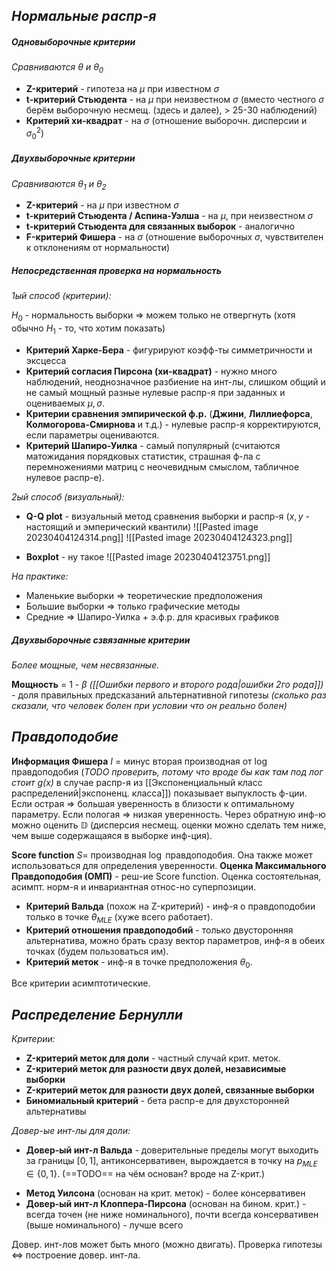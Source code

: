 ## *Нормальные распр-я*
##### *Одновыборочные критерии*
*Сравниваются $\theta$ и $\theta_0$*

* **Z-критерий** - гипотеза на $\mu$ при известном $\sigma$
* **t-критерий Стьюдента** - на $\mu$ при неизвестном $\sigma$ (вместо честного $\sigma$ берём выборочную несмещ. (здесь и далее), > 25-30 наблюдений)
* **Критерий хи-квадрат** - на $\sigma$ (отношение выборочн. дисперсии и $\sigma_0^2$)

##### *Двухвыборочные критерии*
*Сравниваются $\theta_1$ и $\theta_2$*

* **Z-критерий** - на  $\mu$ при известном $\sigma$
* **t-критерий Стьюдента / Аспина-Уэлша** - на $\mu$, при неизвестном $\sigma$
* **t-критерий Стьюдента для связанных выборок** - аналогично
* **F-критерий Фишера** - на $\sigma$ (отношение выборочных $\sigma$, чувствителен к отклонениям от нормальности)

##### *Непосредственная проверка на нормальность*
*1ый способ (критерии):*

$H_0$ - нормальность выборки => можем только не отвергнуть (хотя обычно $H_1$ - то, что хотим показать)

*  **Критерий Харке-Бера** - фигурируют коэфф-ты симметричности и эксцесса
* **Критерий согласия Пирсона (хи-квадрат)** - нужно много наблюдений, неоднозначноe разбиение на инт-лы, слишком общий и не самый мощный разные нулевые распр-я при заданных и оцениваемых $\mu, \sigma$.
* **Критерии сравнения эмпирической ф.р.** (**Джини**, **Лиллиефорса**, **Колмогорова-Смирнова** и т.д.) - нулевые распр-я корректируются, если параметры оцениваются.
* **Критерий Шапиро-Уилка** - самый популярный (считаются матожидания порядковых статистик, страшная ф-ла с перемножениями матриц с неочевидным смыслом, табличное нулевое распр-е).

*2ый способ (визуальный):*
* **Q-Q plot** - визуальный метод сравнения выборки и распр-я ($x, y$ - настоящий и эмперический квантили)
 ![[Pasted image 20230404124314.png]]
![[Pasted image 20230404124323.png]]
 
* **Boxplot** - ну такое
![[Pasted image 20230404123751.png]]

*На практике:*
* Маленькие выборки  => теоретические предположения
* Большие выборки => только графические методы
* Средние => Шапиро-Уилка + э.ф.р. для красивых графиков

##### *Двухвыборочные сзвязанные критерии* 
*Более мощные, чем несвязанные.*

**Мощность** = 1 - $\beta$ *([[Ошибки первого и второго рода|ошибки 2го рода]])* - доля правильных предсказаний альтернативной гипотезы *(сколько раз сказали, что человек болен при условии что он реально болен)*

## *Правдоподобие*

**Информация Фишера** $I$ = минус вторая производная от $\log$ правдоподобия (*TODO проверить, потому что вроде бы как там под лог стоит g(x)* в случае распр-я из [[Экспоненциальный класс распределений|экспоненц. класса]]) показывает выпуклость ф-ции.
Если острая => большая уверенность в близости к оптимальному параметру. 
Если пологая => низкая уверенность.
Через обратную инф-ю можно оценить $\mathbb{D}$ (дисперсия несмещ. оценки можно сделать тем ниже, чем выше содержащаяся в выборке инф-ция).

**Score function** $S =$ производная $\log$ правдоподобия. Она также может использоваться для определения уверенности. 
**Оценка Максимального Правдоподобия (ОМП)** - реш-ие Score function. Оценка состоятельная, асимпт. норм-я и инвариантная относ-но суперпозиции.

* **Критерий Вальда** (похож на Z-критерий)  - инф-я о правдоподобии только в точке $\theta_{MLE}$ (хуже всего работает).
* **Критерий отношения правдоподобий** - только двусторонняя альтернатива, можно брать сразу вектор параметров, инф-я в обеих точках (будем пользоваться им).
* **Критерий меток** - инф-я в точке предположения $\theta_0$.

Все критерии асимптотические.

## *Распределение Бернулли*

*Критерии:*
* **Z-критерий меток для доли** - частный случай крит. меток.
* **Z-критерий меток для разности двух долей, независимые выборки**
* **Z-критерий меток для разности двух долей, связанные выборки**
* **Биномиальный критерий** - бета распр-е для двухсторонней альтернативы

*Довер-ые инт-лы для доли:*
-  **Довер-ый инт-л Вальда** - доверительные пределы могут выходить за границы $[0, 1]$, антиконсервативен, вырождается в точку на $p_{MLE} \in \{0, 1\}$. (==TODO== на чём основан? вроде на Z-крит.)
* **Метод Уилсона** (основан на крит. меток) - более консервативен
* **Довер-ый инт-л Клоппера-Пирсона** (основан на бином. крит.) - всегда точен (не ниже номинального), почти всегда консервативен (выше номинального) - лучше всего

Довер. инт-лов может быть много (можно двигать).
Проверка гипотезы <=> построение довер. инт-ла.
